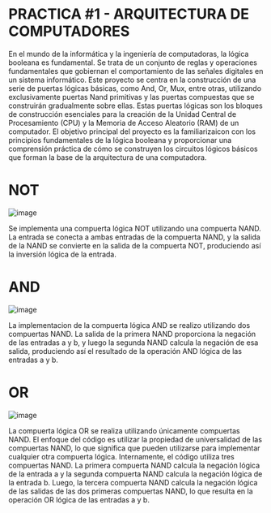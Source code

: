 # PRACTICA #1 - ARQUITECTURA DE COMPUTADORES 

En el mundo de la informática y la ingeniería de computadoras, la lógica booleana es fundamental. Se trata de un conjunto de reglas y operaciones fundamentales que gobiernan el comportamiento de las señales digitales en un sistema informático. Este proyecto se centra en la construcción de una serie de puertas lógicas básicas, como And, Or, Mux, entre otras, utilizando exclusivamente puertas Nand primitivas y las puertas compuestas que se construirán gradualmente sobre ellas. Estas puertas lógicas son los bloques de construcción esenciales para la creación de la Unidad Central de Procesamiento (CPU) y la Memoria de Acceso Aleatorio (RAM) de un computador. El objetivo principal del proyecto es la familiarizaicon con los principios fundamentales de la lógica booleana y proporcionar una comprensión práctica de cómo se construyen los circuitos lógicos básicos que forman la base de la arquitectura de una computadora.
                  
# NOT

![image](https://github.com/Fitman22/ArchiTech/assets/124414206/dcc0a095-bfb8-4ae6-bdf1-3b2a3d48c1d5)
         
Se implementa una compuerta lógica NOT utilizando una compuerta NAND. La entrada se conecta a ambas entradas de la compuerta NAND, y la salida de la NAND se convierte en la salida de la compuerta NOT, produciendo así la inversión lógica de la entrada.

# AND

![image](https://github.com/Fitman22/ArchiTech/assets/124414206/f30a1f16-fd6f-495f-b0d8-64c492bcd029)

La implementacion de la compuerta lógica AND se realizo utilizando dos compuertas NAND. La salida de la primera NAND proporciona la negación de las entradas a y b, y luego la segunda NAND calcula la negación de esa salida, produciendo así el resultado de la operación AND lógica de las entradas a y b.

# OR

![image](https://github.com/Fitman22/ArchiTech/assets/124414206/a3c2648f-78e4-4a51-ab3b-8ee93362a8aa)

La compuerta lógica OR se realiza utilizando únicamente compuertas NAND. El enfoque del código es utilizar la propiedad de universalidad de las compuertas NAND, lo que significa que pueden utilizarse para implementar cualquier otra compuerta lógica. Internamente, el código utiliza tres compuertas NAND. La primera compuerta NAND calcula la negación lógica de la entrada a y la segunda compuerta NAND calcula la negación lógica de la entrada b. Luego, la tercera compuerta NAND calcula la negación lógica de las salidas de las dos primeras compuertas NAND, lo que resulta en la operación OR lógica de las entradas a y b.

